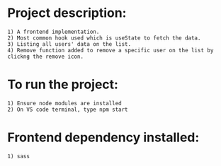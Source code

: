 #   Project description:
    1) A frontend implementation.
    2) Most common hook used which is useState to fetch the data.
    3) Listing all users' data on the list.
    4) Remove function added to remove a specific user on the list by clickng the remove icon.

#   To run the project:
    1) Ensure node modules are installed
    2) On VS code terminal, type npm start

#   Frontend dependency installed:
    1) sass
    
    
